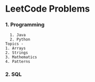 # LeetCode Problems
### 1. Programming
      1. Java
      2. Python
    Topics -
    1. Arrays
    2. Strings
    3. Mathematics
    4. Patterns
### 2. SQL
